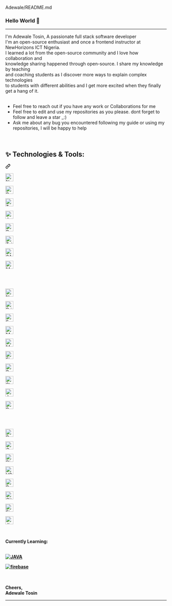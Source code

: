 Adewale/README.md
### Hello World 👋

<!--
**Tosmel2/Tosmel2** is a ✨ _special_ ✨ repository because its `README.md` (this file) appears on your GitHub profile.

Here are some ideas to get you started:

- 🔭 I’m currently working on ...
- 🌱 I graduated from ALX SE and was among top 10% talent, and I'm now a Full Stack.
- 👯 I’m looking to collaborate on ...
- 🤔 I’m looking for help with ...
- 💬 Ask me about ...
- 📫 How to reach me: ...
- 😄 Pronouns: ...
- ⚡ Fun fact: ...
-->

<hr>
I'm Adewale Tosin, A passionate full stack software developer <br>
I'm an open-source enthusiast and once a frontend instructor at NewHorizons ICT Nigeria.<br> 
I learned a lot from the open-source community and I love how collaboration and <br>
knowledge sharing happened through open-source. I share my knowledge by teaching<br> 
and coaching students as I discover more ways to explain complex technologies<br>
to students with different abilities and I get more excited when they finally get a hang of it.<br><br>
<ul dir="auto">
    <li>Feel free to reach out if you have any work or Collaborations for me </li>
   <li>Feel free to edit and use my repositories as you please. dont forget to follow and leave a star _:) </li>
    <li>Ask me about any bug you encountered following my guide or using my repositories, I will be happy to help</li>
</ul>
<br>
<!-- <b>Technologies:</b> -->

<div class="markdown-heading" dir="auto"><h2 class="heading-element" dir="auto">✨ Technologies &amp; Tools:</h2><a id="user-content--technologies--tools" class="anchor" aria-label="Permalink: ✨ Technologies &amp; Tools:" href="#-technologies--tools"><svg class="octicon octicon-link" viewBox="0 0 16 16" version="1.1" width="16" height="16" aria-hidden="true"><path d="m7.775 3.275 1.25-1.25a3.5 3.5 0 1 1 4.95 4.95l-2.5 2.5a3.5 3.5 0 0 1-4.95 0 .751.751 0 0 1 .018-1.042.751.751 0 0 1 1.042-.018 1.998 1.998 0 0 0 2.83 0l2.5-2.5a2.002 2.002 0 0 0-2.83-2.83l-1.25 1.25a.751.751 0 0 1-1.042-.018.751.751 0 0 1-.018-1.042Zm-4.69 9.64a1.998 1.998 0 0 0 2.83 0l1.25-1.25a.751.751 0 0 1 1.042.018.751.751 0 0 1 .018 1.042l-1.25 1.25a3.5 3.5 0 1 1-4.95-4.95l2.5-2.5a3.5 3.5 0 0 1 4.95 0 .751.751 0 0 1-.018 1.042.751.751 0 0 1-1.042.018 1.998 1.998 0 0 0-2.83 0l-2.5 2.5a1.998 1.998 0 0 0 0 2.83Z"></path></svg></a></div>
<p align="left" dir="auto">

<a target="_blank" rel="noopener noreferrer nofollow" href="https://camo.githubusercontent.com/9c1c1e51b8a86ed1d242aeae054fd7224848421396f94f6164d4a1468e4d78da/68747470733a2f2f696d672e736869656c64732e696f2f62616467652f4e657874204a532d3238324333343f6c6f676f3d6e657874646f746a73"><img src="https://camo.githubusercontent.com/9c1c1e51b8a86ed1d242aeae054fd7224848421396f94f6164d4a1468e4d78da/68747470733a2f2f696d672e736869656c64732e696f2f62616467652f4e657874204a532d3238324333343f6c6f676f3d6e657874646f746a73" alt="Next JS logo" title="Next JS" height="25" data-canonical-src="https://img.shields.io/badge/Next JS-282C34?logo=nextdotjs" style="max-width: 100%;"></a>
 
<a target="_blank" rel="noopener noreferrer nofollow" href="https://camo.githubusercontent.com/7bcb6d94c4c163278596ba0e3e4b8835e52205869f99b2313f1ccf1afdaf9531/68747470733a2f2f696d672e736869656c64732e696f2f62616467652f5265616374204a532d3238324333343f6c6f676f3d7265616374266c6f676f436f6c6f723d363144414642"><img src="https://camo.githubusercontent.com/7bcb6d94c4c163278596ba0e3e4b8835e52205869f99b2313f1ccf1afdaf9531/68747470733a2f2f696d672e736869656c64732e696f2f62616467652f5265616374204a532d3238324333343f6c6f676f3d7265616374266c6f676f436f6c6f723d363144414642" alt="React JS logo" title="React JS" height="25" data-canonical-src="https://img.shields.io/badge/React JS-282C34?logo=react&amp;logoColor=61DAFB" style="max-width: 100%;"></a>
 
<a target="_blank" rel="noopener noreferrer nofollow" href="https://camo.githubusercontent.com/c2191081a3bfd6c73c30c7627d4a78698926d38c0f249510dd1fb60d1da4c247/68747470733a2f2f696d672e736869656c64732e696f2f62616467652f547970655363726970742d3238324333343f6c6f676f3d74797065736372697074266c6f676f436f6c6f723d333137384336"><img src="https://camo.githubusercontent.com/c2191081a3bfd6c73c30c7627d4a78698926d38c0f249510dd1fb60d1da4c247/68747470733a2f2f696d672e736869656c64732e696f2f62616467652f547970655363726970742d3238324333343f6c6f676f3d74797065736372697074266c6f676f436f6c6f723d333137384336" alt="TypeScript logo" title="TypeScript" height="25" data-canonical-src="https://img.shields.io/badge/TypeScript-282C34?logo=typescript&amp;logoColor=3178C6" style="max-width: 100%;"></a>
 
<a target="_blank" rel="noopener noreferrer nofollow" href="https://camo.githubusercontent.com/fe3edddc01d00ec9c3b4f3c96ca48d3bf3aa1079dd959da27404d1c086f7f87f/68747470733a2f2f696d672e736869656c64732e696f2f62616467652f4a6176615363726970742d3238324333343f6c6f676f3d6a617661736372697074266c6f676f436f6c6f723d463744463145"><img src="https://camo.githubusercontent.com/fe3edddc01d00ec9c3b4f3c96ca48d3bf3aa1079dd959da27404d1c086f7f87f/68747470733a2f2f696d672e736869656c64732e696f2f62616467652f4a6176615363726970742d3238324333343f6c6f676f3d6a617661736372697074266c6f676f436f6c6f723d463744463145" alt="JavaScript logo" title="JavaScript" height="25" data-canonical-src="https://img.shields.io/badge/JavaScript-282C34?logo=javascript&amp;logoColor=F7DF1E" style="max-width: 100%;"></a>
 
<a target="_blank" rel="noopener noreferrer nofollow" href="https://camo.githubusercontent.com/cbc83a3a616c0941cac3f9db74247f056c6ee576012dc140c9ed3ccb6390cee4/68747470733a2f2f696d672e736869656c64732e696f2f62616467652f52656475782d3238324333343f6c6f676f3d7265647578266c6f676f436f6c6f723d373634414243"><img src="https://camo.githubusercontent.com/cbc83a3a616c0941cac3f9db74247f056c6ee576012dc140c9ed3ccb6390cee4/68747470733a2f2f696d672e736869656c64732e696f2f62616467652f52656475782d3238324333343f6c6f676f3d7265647578266c6f676f436f6c6f723d373634414243" alt="Redux logo" title="Redux" height="25" data-canonical-src="https://img.shields.io/badge/Redux-282C34?logo=redux&amp;logoColor=764ABC" style="max-width: 100%;"></a>
 
<a target="_blank" rel="noopener noreferrer nofollow" href="https://camo.githubusercontent.com/75eab0106ede4858d4f8b53ac5aafa519bdcd3c348a7f227cb178802958041b3/68747470733a2f2f696d672e736869656c64732e696f2f62616467652f5461696c77696e64204353532d3238324333343f6c6f676f3d7461696c77696e64637373266c6f676f436f6c6f723d303642364434"><img src="https://camo.githubusercontent.com/75eab0106ede4858d4f8b53ac5aafa519bdcd3c348a7f227cb178802958041b3/68747470733a2f2f696d672e736869656c64732e696f2f62616467652f5461696c77696e64204353532d3238324333343f6c6f676f3d7461696c77696e64637373266c6f676f436f6c6f723d303642364434" alt="Tailwind CSS logo" title="Tailwind CSS" height="25" data-canonical-src="https://img.shields.io/badge/Tailwind CSS-282C34?logo=tailwindcss&amp;logoColor=06B6D4" style="max-width: 100%;"></a>
 
<a target="_blank" rel="noopener noreferrer nofollow" href="https://camo.githubusercontent.com/7e9f02edb1fd724bb9aa33dce8ed4f2b5a7aecc3891a16698c71be877b3f6fca/68747470733a2f2f696d672e736869656c64732e696f2f62616467652f536173732d3238324333343f6c6f676f3d73617373266c6f676f436f6c6f723d30364236"><img src="https://camo.githubusercontent.com/7e9f02edb1fd724bb9aa33dce8ed4f2b5a7aecc3891a16698c71be877b3f6fca/68747470733a2f2f696d672e736869656c64732e696f2f62616467652f536173732d3238324333343f6c6f676f3d73617373266c6f676f436f6c6f723d30364236" alt="SASS logo" title="Sass" height="25" data-canonical-src="https://img.shields.io/badge/Sass-282C34?logo=sass&amp;logoColor=06B6" style="max-width: 100%;"></a>
 
<a target="_blank" rel="noopener noreferrer nofollow" href="https://camo.githubusercontent.com/e5658d6e95269a7a825ad2850d78a6cc5a666e5f1912accb5c65e2e15b9a3656/68747470733a2f2f696d672e736869656c64732e696f2f62616467652f4d6174657269616c2055492d3238324333343f6c6f676f3d6d7569266c6f676f436f6c6f723d303037464646"><img src="https://camo.githubusercontent.com/e5658d6e95269a7a825ad2850d78a6cc5a666e5f1912accb5c65e2e15b9a3656/68747470733a2f2f696d672e736869656c64732e696f2f62616467652f4d6174657269616c2055492d3238324333343f6c6f676f3d6d7569266c6f676f436f6c6f723d303037464646" alt="Material UI logo" title="Material UI" height="25" data-canonical-src="https://img.shields.io/badge/Material UI-282C34?logo=mui&amp;logoColor=007FFF" style="max-width: 100%;"></a>
 
<br>
<br>

<a target="_blank" rel="noopener noreferrer nofollow" href="https://camo.githubusercontent.com/837f389bbf2cdbb654251c8c28947e316fb7b7d8b9cd4b220e4b74b7f5e21feb/68747470733a2f2f696d672e736869656c64732e696f2f62616467652f4e6f6465204a532d3238324333343f6c6f676f3d6e6f64652e6a73266c6f676f436f6c6f723d333339393333"><img src="https://camo.githubusercontent.com/837f389bbf2cdbb654251c8c28947e316fb7b7d8b9cd4b220e4b74b7f5e21feb/68747470733a2f2f696d672e736869656c64732e696f2f62616467652f4e6f6465204a532d3238324333343f6c6f676f3d6e6f64652e6a73266c6f676f436f6c6f723d333339393333" alt="Node JS logo" title="Node JS" height="25" data-canonical-src="https://img.shields.io/badge/Node JS-282C34?logo=node.js&amp;logoColor=339933" style="max-width: 100%;"></a>
 
<a target="_blank" rel="noopener noreferrer nofollow" href="https://camo.githubusercontent.com/3328ab83c8aa42b3dede590196a16b2260fb300d107bb7f0db996bf286475acd/68747470733a2f2f696d672e736869656c64732e696f2f62616467652f507269736d612d3238324333343f6c6f676f3d707269736d61"><img src="https://camo.githubusercontent.com/3328ab83c8aa42b3dede590196a16b2260fb300d107bb7f0db996bf286475acd/68747470733a2f2f696d672e736869656c64732e696f2f62616467652f507269736d612d3238324333343f6c6f676f3d707269736d61" alt="Prisma logo" title="Prisma" height="25" data-canonical-src="https://img.shields.io/badge/Prisma-282C34?logo=prisma" style="max-width: 100%;"></a>
 
<a target="_blank" rel="noopener noreferrer nofollow" href="https://camo.githubusercontent.com/e8dfb8bc7385f8fba45b78f2b73565b70c7e5d2f8e8549bafebb9d5f23543604/68747470733a2f2f696d672e736869656c64732e696f2f62616467652f45787072657373204a532d3238324333343f6c6f676f3d65787072657373266c6f676f436f6c6f723d303030303030"><img src="https://camo.githubusercontent.com/e8dfb8bc7385f8fba45b78f2b73565b70c7e5d2f8e8549bafebb9d5f23543604/68747470733a2f2f696d672e736869656c64732e696f2f62616467652f45787072657373204a532d3238324333343f6c6f676f3d65787072657373266c6f676f436f6c6f723d303030303030" alt="Express JS logo" title="Express JS" height="25" data-canonical-src="https://img.shields.io/badge/Express JS-282C34?logo=express&amp;logoColor=000000" style="max-width: 100%;"></a>
 
<a target="_blank" rel="noopener noreferrer nofollow" href="https://camo.githubusercontent.com/ca0f133a97014bcf910577ec1a53fe6edd90f9b3867462a3683a021ebd24f35b/68747470733a2f2f696d672e736869656c64732e696f2f62616467652f4d6f6e676f44422d3238324333343f6c6f676f3d6d6f6e676f6462266c6f676f436f6c6f723d343741323438"><img src="https://camo.githubusercontent.com/ca0f133a97014bcf910577ec1a53fe6edd90f9b3867462a3683a021ebd24f35b/68747470733a2f2f696d672e736869656c64732e696f2f62616467652f4d6f6e676f44422d3238324333343f6c6f676f3d6d6f6e676f6462266c6f676f436f6c6f723d343741323438" alt="MongoDB logo" title="MongoDB" height="25" data-canonical-src="https://img.shields.io/badge/MongoDB-282C34?logo=mongodb&amp;logoColor=47A248" style="max-width: 100%;"></a>
 
<a target="_blank" rel="noopener noreferrer nofollow" href="https://camo.githubusercontent.com/bfac3cd7d1ff88eb8fce7cb5cca4accb239d4470158cec5ab827fae2cb7bf260/68747470733a2f2f696d672e736869656c64732e696f2f62616467652f4d7953514c2d3238324333343f6c6f676f3d6d7973716c266c6f676f436f6c6f723d34313639"><img src="https://camo.githubusercontent.com/bfac3cd7d1ff88eb8fce7cb5cca4accb239d4470158cec5ab827fae2cb7bf260/68747470733a2f2f696d672e736869656c64732e696f2f62616467652f4d7953514c2d3238324333343f6c6f676f3d6d7973716c266c6f676f436f6c6f723d34313639" alt="MySQL logo" title="MySQL" height="25" data-canonical-src="https://img.shields.io/badge/MySQL-282C34?logo=mysql&amp;logoColor=4169" style="max-width: 100%;"></a>
 
<a target="_blank" rel="noopener noreferrer nofollow" href="https://camo.githubusercontent.com/ec0dee6ae0d19dd4c7aae02d1f210d5139fad5ff7d43020789c625bb82711733/68747470733a2f2f696d672e736869656c64732e696f2f62616467652f46697265626173652d3238324333343f6c6f676f3d6669726562617365266c6f676f436f6c6f723d463234453145"><img src="https://camo.githubusercontent.com/ec0dee6ae0d19dd4c7aae02d1f210d5139fad5ff7d43020789c625bb82711733/68747470733a2f2f696d672e736869656c64732e696f2f62616467652f46697265626173652d3238324333343f6c6f676f3d6669726562617365266c6f676f436f6c6f723d463234453145" alt="Firebase logo" title="Firebase" height="25" data-canonical-src="https://img.shields.io/badge/Firebase-282C34?logo=firebase&amp;logoColor=F24E1E" style="max-width: 100%;"></a>
 
<a target="_blank" rel="noopener noreferrer nofollow" href="https://camo.githubusercontent.com/2ed2b707abf4714ad3793e70609ebaec2a66013e7aa711e21a0a016d91dae3c5/68747470733a2f2f696d672e736869656c64732e696f2f62616467652f50617373706f7274204a532d3238324333343f6c6f676f3d70617373706f7274266c6f676f436f6c6f723d333445323741"><img src="https://camo.githubusercontent.com/2ed2b707abf4714ad3793e70609ebaec2a66013e7aa711e21a0a016d91dae3c5/68747470733a2f2f696d672e736869656c64732e696f2f62616467652f50617373706f7274204a532d3238324333343f6c6f676f3d70617373706f7274266c6f676f436f6c6f723d333445323741" alt="Passport JS logo" title="Passport JS" height="25" data-canonical-src="https://img.shields.io/badge/Passport JS-282C34?logo=passport&amp;logoColor=34E27A" style="max-width: 100%;"></a>
 
<a target="_blank" rel="noopener noreferrer nofollow" href="https://camo.githubusercontent.com/5be040683820896a8707a284ecfed5e998ec7341343021e9cc1781a302f2f62c/68747470733a2f2f696d672e736869656c64732e696f2f62616467652f5374726970652d3238324333343f6c6f676f3d737472697065266c6f676f436f6c6f723d303038434444"><img src="https://camo.githubusercontent.com/5be040683820896a8707a284ecfed5e998ec7341343021e9cc1781a302f2f62c/68747470733a2f2f696d672e736869656c64732e696f2f62616467652f5374726970652d3238324333343f6c6f676f3d737472697065266c6f676f436f6c6f723d303038434444" alt="Stripe logo" title="Stripe" height="25" data-canonical-src="https://img.shields.io/badge/Stripe-282C34?logo=stripe&amp;logoColor=008CDD" style="max-width: 100%;"></a>
 
<a target="_blank" rel="noopener noreferrer nofollow" href="https://camo.githubusercontent.com/278922cd6e855047fbc7fd5ae19d2d7f0fe2042af88064c43980823c9c86b187/68747470733a2f2f696d672e736869656c64732e696f2f62616467652f4a6573742d3238324333343f6c6f676f3d6a657374266c6f676f436f6c6f723d464636433337"><img src="https://camo.githubusercontent.com/278922cd6e855047fbc7fd5ae19d2d7f0fe2042af88064c43980823c9c86b187/68747470733a2f2f696d672e736869656c64732e696f2f62616467652f4a6573742d3238324333343f6c6f676f3d6a657374266c6f676f436f6c6f723d464636433337" alt="Jest logo" title="Jest" height="25" data-canonical-src="https://img.shields.io/badge/Jest-282C34?logo=jest&amp;logoColor=FF6C37" style="max-width: 100%;"></a>
 
<a target="_blank" rel="noopener noreferrer nofollow" href="https://camo.githubusercontent.com/c51295b6b33fb357032b58a73bb729f33c943dd78682c96c19155833c35852a7/68747470733a2f2f696d672e736869656c64732e696f2f62616467652f426162656c2d3238324333343f6c6f676f3d626162656c266c6f676f436f6c6f723d463744463145"><img src="https://camo.githubusercontent.com/c51295b6b33fb357032b58a73bb729f33c943dd78682c96c19155833c35852a7/68747470733a2f2f696d672e736869656c64732e696f2f62616467652f426162656c2d3238324333343f6c6f676f3d626162656c266c6f676f436f6c6f723d463744463145" alt="Babel logo" title="Babel" height="25" data-canonical-src="https://img.shields.io/badge/Babel-282C34?logo=babel&amp;logoColor=F7DF1E" style="max-width: 100%;"></a>
 
<br>
<br>

<a target="_blank" rel="noopener noreferrer nofollow" href="https://camo.githubusercontent.com/f01eb1ec5b876fc907742546bf6a27be32f89b7ec9d0030b329fcbde49142ce1/68747470733a2f2f696d672e736869656c64732e696f2f62616467652f446f636b65722d3238324333343f6c6f676f3d646f636b6572266c6f676f436f6c6f723d323439364544"><img src="https://camo.githubusercontent.com/f01eb1ec5b876fc907742546bf6a27be32f89b7ec9d0030b329fcbde49142ce1/68747470733a2f2f696d672e736869656c64732e696f2f62616467652f446f636b65722d3238324333343f6c6f676f3d646f636b6572266c6f676f436f6c6f723d323439364544" alt="Docker logo" title="Docker" height="25" data-canonical-src="https://img.shields.io/badge/Docker-282C34?logo=docker&amp;logoColor=2496ED" style="max-width: 100%;"></a>
 
<a target="_blank" rel="noopener noreferrer nofollow" href="https://camo.githubusercontent.com/80f6ff3e9448fcc4f7964c6e13489bce44c13804e280e3f8f695511a2d89b73b/68747470733a2f2f696d672e736869656c64732e696f2f62616467652f476f6f676c6520436c6f75642d3238324333343f6c6f676f3d676f6f676c65636c6f7564266c6f676f436f6c6f723d"><img src="https://camo.githubusercontent.com/80f6ff3e9448fcc4f7964c6e13489bce44c13804e280e3f8f695511a2d89b73b/68747470733a2f2f696d672e736869656c64732e696f2f62616467652f476f6f676c6520436c6f75642d3238324333343f6c6f676f3d676f6f676c65636c6f7564266c6f676f436f6c6f723d" alt="Google Cloud logo" title="Google Cloud" height="25" data-canonical-src="https://img.shields.io/badge/Google Cloud-282C34?logo=googlecloud&amp;logoColor=" style="max-width: 100%;"></a>
 
<a target="_blank" rel="noopener noreferrer nofollow" href="https://camo.githubusercontent.com/f86bf505af92b89bbd62897469354466d2ac0ffb210893c698d185f54a021a50/68747470733a2f2f696d672e736869656c64732e696f2f62616467652f4469676974616c204f6365616e2d3238324333343f6c6f676f3d6469676974616c6f6365616e266c6f676f436f6c6f723d303038304646"><img src="https://camo.githubusercontent.com/f86bf505af92b89bbd62897469354466d2ac0ffb210893c698d185f54a021a50/68747470733a2f2f696d672e736869656c64732e696f2f62616467652f4469676974616c204f6365616e2d3238324333343f6c6f676f3d6469676974616c6f6365616e266c6f676f436f6c6f723d303038304646" alt="Digital Ocean logo" title="Digital Ocean" height="25" data-canonical-src="https://img.shields.io/badge/Digital Ocean-282C34?logo=digitalocean&amp;logoColor=0080FF" style="max-width: 100%;"></a>
 
<a target="_blank" rel="noopener noreferrer nofollow" href="https://camo.githubusercontent.com/bf6e5adf0b1e7eced5c90015f31cf17c7f9f31ab923000b0e07eca03945c26a4/68747470733a2f2f696d672e736869656c64732e696f2f62616467652f565320436f64652d3238324333343f6c6f676f3d76697375616c73747564696f636f6465266c6f676f436f6c6f723d303037414343"><img src="https://camo.githubusercontent.com/bf6e5adf0b1e7eced5c90015f31cf17c7f9f31ab923000b0e07eca03945c26a4/68747470733a2f2f696d672e736869656c64732e696f2f62616467652f565320436f64652d3238324333343f6c6f676f3d76697375616c73747564696f636f6465266c6f676f436f6c6f723d303037414343" alt="VS Code logo" title="VS Code" height="25" data-canonical-src="https://img.shields.io/badge/VS Code-282C34?logo=visualstudiocode&amp;logoColor=007ACC" style="max-width: 100%;"></a>
 
<a target="_blank" rel="noopener noreferrer nofollow" href="https://camo.githubusercontent.com/c5941f8df6b794c569c92a10f66612bf53c387510e46fbd7add50fda5f141f18/68747470733a2f2f696d672e736869656c64732e696f2f62616467652f506f73746d616e2d3238324333343f6c6f676f3d706f73746d616e266c6f676f436f6c6f723d464636433337"><img src="https://camo.githubusercontent.com/c5941f8df6b794c569c92a10f66612bf53c387510e46fbd7add50fda5f141f18/68747470733a2f2f696d672e736869656c64732e696f2f62616467652f506f73746d616e2d3238324333343f6c6f676f3d706f73746d616e266c6f676f436f6c6f723d464636433337" alt="Postman logo" title="Postman" height="25" data-canonical-src="https://img.shields.io/badge/Postman-282C34?logo=postman&amp;logoColor=FF6C37" style="max-width: 100%;"></a>
 
<a target="_blank" rel="noopener noreferrer nofollow" href="https://camo.githubusercontent.com/43a66a410acf74b4bfbc71435baba4422dc314290d392481479de3313bf20e66/68747470733a2f2f696d672e736869656c64732e696f2f62616467652f4769742d3238324333343f6c6f676f3d676974266c6f676f436f6c6f723d463035303332"><img src="https://camo.githubusercontent.com/43a66a410acf74b4bfbc71435baba4422dc314290d392481479de3313bf20e66/68747470733a2f2f696d672e736869656c64732e696f2f62616467652f4769742d3238324333343f6c6f676f3d676974266c6f676f436f6c6f723d463035303332" alt="Git logo" title="Git" height="25" data-canonical-src="https://img.shields.io/badge/Git-282C34?logo=git&amp;logoColor=F05032" style="max-width: 100%;"></a>
 
<a target="_blank" rel="noopener noreferrer nofollow" href="https://camo.githubusercontent.com/0b47c35d1cae1399104675bdfc6a33b7a65dc278abb2003861ee024d03c23a17/68747470733a2f2f696d672e736869656c64732e696f2f62616467652f4669676d612d3238324333343f6c6f676f3d6669676d61266c6f676f436f6c6f723d463234453145"><img src="https://camo.githubusercontent.com/0b47c35d1cae1399104675bdfc6a33b7a65dc278abb2003861ee024d03c23a17/68747470733a2f2f696d672e736869656c64732e696f2f62616467652f4669676d612d3238324333343f6c6f676f3d6669676d61266c6f676f436f6c6f723d463234453145" alt="Figma logo" title="Figma" height="25" data-canonical-src="https://img.shields.io/badge/Figma-282C34?logo=figma&amp;logoColor=F24E1E" style="max-width: 100%;"></a>
 
<a target="_blank" rel="noopener noreferrer nofollow" href="https://camo.githubusercontent.com/1b6eea6ccb347ff66eb55676c66a0f644c34aa9df3020e518b20eaaca3f22b9a/68747470733a2f2f696d672e736869656c64732e696f2f62616467652f4a6972612d3238324333343f6c6f676f3d6a697261736f667477617265266c6f676f436f6c6f723d303035324343"><img src="https://camo.githubusercontent.com/1b6eea6ccb347ff66eb55676c66a0f644c34aa9df3020e518b20eaaca3f22b9a/68747470733a2f2f696d672e736869656c64732e696f2f62616467652f4a6972612d3238324333343f6c6f676f3d6a697261736f667477617265266c6f676f436f6c6f723d303035324343" alt="Jira logo" title="Jira" height="25" data-canonical-src="https://img.shields.io/badge/Jira-282C34?logo=jirasoftware&amp;logoColor=0052CC" style="max-width: 100%;"></a>
</p><br>

<b>Currently Learning:</b><br><br>
<b>

 <a target="_blank" rel="noopener noreferrer" href="https://camo.githubusercontent.com/8849f369ac031cc842a4ab4248c7f7db6a4b593cad1f2d1c01d3aeb6f0f8dca7/68747470733a2f2f696d672e736869656c64732e696f2f62616467652f536173732d4343363639393f7374796c653d666f722d7468652d6261646765266c6f676f3d73617373266c6f676f436f6c6f723d7768697465"><img src="https://camo.githubusercontent.com/8849f369ac031cc842a4ab4248c7f7db6a4b593cad1f2d1c01d3aeb6f0f8dca7/68747470733a2f2f696d672e736869656c64732e696f2f62616467652f536173732d4343363639393f7374796c653d666f722d7468652d6261646765266c6f676f3d73617373266c6f676f436f6c6f723d7768697465" alt="JAVA" data-canonical-src="https://img.shields.io/badge/Java-ED8B00?style=for-the-badge&logo=openjdk&logoColor=white" style="max-width: 100%;"></a>
 
 <a target="_blank" rel="noopener noreferrer" href="https://camo.githubusercontent.com/bac5c7f45fe7c116b5f8c9d61c4611b31f635301a841bf8dcf1b89b8fcfa4824/68747470733a2f2f696d672e736869656c64732e696f2f62616467652f66697265626173652d6666636132383f7374796c653d666f722d7468652d6261646765266c6f676f3d6669726562617365266c6f676f436f6c6f723d626c61636b"><img src="https://camo.githubusercontent.com/bac5c7f45fe7c116b5f8c9d61c4611b31f635301a841bf8dcf1b89b8fcfa4824/68747470733a2f2f696d672e736869656c64732e696f2f62616467652f66697265626173652d6666636132383f7374796c653d666f722d7468652d6261646765266c6f676f3d6669726562617365266c6f676f436f6c6f723d626c61636b" alt="firebase" data-canonical-src="https://img.shields.io/badge/firebase-ffca28?style=for-the-badge&amp;logo=firebase&amp;logoColor=black" style="max-width: 100%;"></a>
   
<br><br>
Cheers,<br>
Adewale Tosin
    
<hr> 
</b></article>
  </div>
</div>

